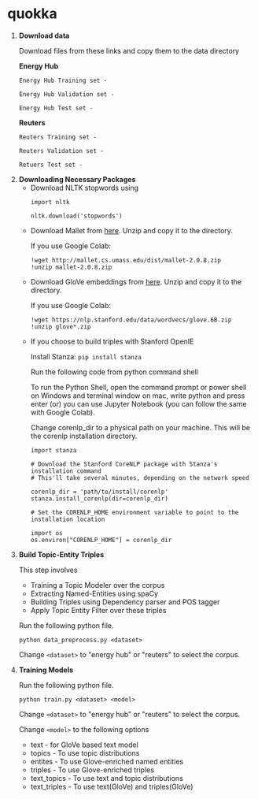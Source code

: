 # quokka

<ol>
<li>

<b> Download data </b> 

Download files from these links and copy them to the data directory

<b>Energy Hub</b>

    Energy Hub Training set - 

    Energy Hub Validation set - 

    Energy Hub Test set - 

<b> Reuters </b>

    Reuters Training set - 

    Reuters Validation set - 

    Retuers Test set - 

</li>
<li>    
<b> Downloading Necessary Packages </b>

  <ul>
    <li> Download NLTK stopwords using

  ```
  import nltk
  
  nltk.download('stopwords')
  ```
  </li>
  <li> Download Mallet from <a href="http://mallet.cs.umass.edu/dist/mallet-2.0.8.zip">here</a>. Unzip and copy it to the directory.

  If you use Google Colab:
  
  ```
  !wget http://mallet.cs.umass.edu/dist/mallet-2.0.8.zip
  !unzip mallet-2.0.8.zip
  ```
  </li>
  
  <li>Download GloVe embeddings from <a href="https://nlp.stanford.edu/data/wordvecs/glove.6B.zip">here</a>. Unzip and copy it to the directory.
    
   If you use Google Colab:
   
   ```
   !wget https://nlp.stanford.edu/data/wordvecs/glove.6B.zip
   !unzip glove*.zip
   ```
   </li>
   <li>
   If you choose to build triples with Stanford OpenIE
    
   Install Stanza: `pip install stanza`

   Run the following code from python command shell 
   
   To run the Python Shell, open the command prompt or power shell on Windows and terminal window on mac, write python and press enter (or) you can use Jupyter Notebook (you can follow the same with Google Colab).
  
  Change corenlp_dir to a physical path on your machine. This will be the corenlp installation directory.
  
   ```
   import stanza

   # Download the Stanford CoreNLP package with Stanza's installation command
   # This'll take several minutes, depending on the network speed
   
   corenlp_dir = 'path/to/install/corenlp'
   stanza.install_corenlp(dir=corenlp_dir)

   # Set the CORENLP_HOME environment variable to point to the installation location
   
   import os
   os.environ["CORENLP_HOME"] = corenlp_dir
   ```
   
   </li>
  </ul>

  <li>    
<b> Build Topic-Entity Triples </b>

  This step involves
  <ul>
    <li>Training a Topic Modeler over the corpus</li>
    <li>Extracting Named-Entities using spaCy</li>
    <li>Building Triples using Dependency parser and POS tagger</li>
    <li>Apply Topic Entity Filter over these triples</li>
  </ul>
  
  Run the following python file.

  `python data_preprocess.py <dataset>` 
  
  Change `<dataset>` to "energy hub" or "reuters" to select the corpus.
  
  </li>
  
  <li>
  <b> Training Models </b>
  
 Run the following python file.

  `python train.py <dataset> <model>`
  
  Change `<dataset>` to "energy hub" or "reuters" to select the corpus.
  
  Change `<model>` to the following options
  <ul>
    <li>text - for GloVe based text model</li>
    <li>topics - To use topic distributions</li>
    <li>entites - To use Glove-enriched named entities</li>
    <li>triples - To use Glove-enriched triples</li>
    <li>text_topics - To use text and topic distributions</li>
    <li>text_triples - To use text(GloVe) and triples(GloVe)</li>
  </ul>
  
  
  </li>
  </ol>
